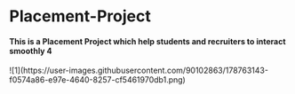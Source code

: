 # Placement-Project
<h4>This is a Placement Project which help students and recruiters to interact smoothly 4</h4>
![1](https://user-images.githubusercontent.com/90102863/178763143-f0574a86-e97e-4640-8257-cf5461970db1.png)

